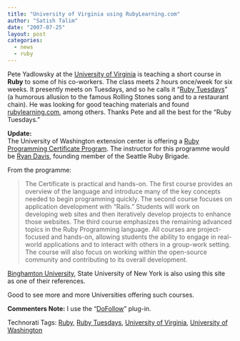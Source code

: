 ```yaml
---
title: "University of Virginia using RubyLearning.com"
author: "Satish Talim"
date: "2007-07-25"
layout: post
categories:
  - news
  - ruby
---
```

Pete Yadlowsky at the [University of Virginia](http://virginia.edu/) is
teaching a short course in **Ruby** to some of his co-workers. The class
meets 2 hours once/week for six weeks. It presently meets on Tuesdays,
and so he calls it “[Ruby Tuesdays](http://spot.itc.virginia.edu/ruby/)”
(a humorous allusion to the famous Rolling Stones song and to a
restaurant chain). He was looking for good teaching materials and found
[rubylearning.com](http://rubylearning.com/), among others. Thanks Pete
and all the best for the “Ruby Tuesdays.”

**Update:**\
The University of Washington extension center is offering a [Ruby
Programming Certificate
Program](http://www.extension.washington.edu/ext/certificates/rby/rby_gen.asp).
The instructor for this programme would be [Ryan
Davis](http://zenspider.com/), founding member of the Seattle Ruby
Brigade.

From the programme:

> The Certificate is practical and hands-on. The first course provides
> an overview of the language and introduce many of the key concepts
> needed to begin programming quickly. The second course focuses on
> application development with “Rails.” Students will work on developing
> web sites and then iteratively develop projects to enhance those
> websites. The third course emphasizes the remaining advanced topics in
> the Ruby Programming language. All courses are project-focused and
> hands-on, allowing students the ability to engage in real-world
> applications and to interact with others in a group-work setting. The
> course will also focus on working within the open-source community and
> contributing to its overall development.

[Binghamton
University](http://bingweb.binghamton.edu/~head/CS471/HW/hw1F07.html),
State University of New York is also using this site as one of their
references.

Good to see more and more Universities offering such courses.

**Commenters Note:** I use the
“[DoFollow](http://www.semiologic.com/software/wp-fixes/dofollow/)”
plug-in.

Technorati Tags: [Ruby](http://technorati.com/tag/Ruby), [Ruby
Tuesdays](http://technorati.com/tag/Ruby+Tuesdays), [University of
Virginia](http://technorati.com/tag/University+of+Virginia), [University
of Washington](http://technorati.com/tag/University+of+Washington)
